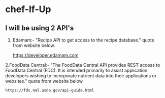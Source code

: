 # chef-If-Up

## I will be using 2 API's
1. Edamam:-  "Recipe API to get access to the recipe database." quote from website below.
	
	https://developer.edamam.com

2.FoodData Central:- "The FoodData Central API provides REST access to FoodData Central (FDC). It is intended primarily to assist application developers wishing to incorporate nutrient data into their applications or websites." quote from website below
	
 	https://fdc.nal.usda.gov/api-guide.html
